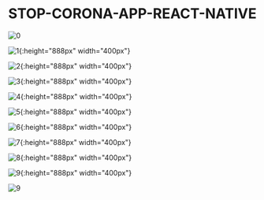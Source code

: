 # STOP-CORONA-APP-REACT-NATIVE



![0](https://github.com/LuisSantosJS/STOP-CORONA-APP-REACT-NATIVE/raw/master/assets/0.png)

![1](https://github.com/LuisSantosJS/STOP-CORONA-APP-REACT-NATIVE/raw/master/assets/1.png){:height="888px" width="400px"}

![2](https://github.com/LuisSantosJS/STOP-CORONA-APP-REACT-NATIVE/raw/master/assets/2.png){:height="888px" width="400px"}

![3](https://github.com/LuisSantosJS/STOP-CORONA-APP-REACT-NATIVE/raw/master/assets/3.png){:height="888px" width="400px"}

![4](https://github.com/LuisSantosJS/STOP-CORONA-APP-REACT-NATIVE/raw/master/assets/4.png){:height="888px" width="400px"}

![5](https://github.com/LuisSantosJS/STOP-CORONA-APP-REACT-NATIVE/raw/master/assets/5.png){:height="888px" width="400px"}

![6](https://github.com/LuisSantosJS/STOP-CORONA-APP-REACT-NATIVE/raw/master/assets/6.png){:height="888px" width="400px"}

![7](https://github.com/LuisSantosJS/STOP-CORONA-APP-REACT-NATIVE/raw/master/assets/7.png){:height="888px" width="400px"}

![8](https://github.com/LuisSantosJS/STOP-CORONA-APP-REACT-NATIVE/raw/master/assets/8.png){:height="888px" width="400px"}

![9](https://github.com/LuisSantosJS/STOP-CORONA-APP-REACT-NATIVE/raw/master/assets/9.png){:height="888px" width="400px"}

![9](https://github.com/LuisSantosJS/STOP-CORONA-APP-REACT-NATIVE/raw/master/assets/9.png)

